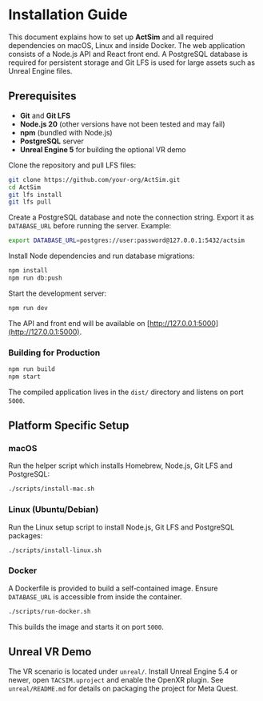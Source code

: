 # Installation Guide

This document explains how to set up **ActSim** and all required dependencies on macOS, Linux and inside Docker. The web application consists of a Node.js API and React front end. A PostgreSQL database is required for persistent storage and Git LFS is used for large assets such as Unreal Engine files.

## Prerequisites

- **Git** and **Git LFS**
- **Node.js 20** (other versions have not been tested and may fail)
- **npm** (bundled with Node.js)
- **PostgreSQL** server
- **Unreal Engine 5** for building the optional VR demo

Clone the repository and pull LFS files:

```bash
git clone https://github.com/your-org/ActSim.git
cd ActSim
git lfs install
git lfs pull
```

Create a PostgreSQL database and note the connection string. Export it as `DATABASE_URL` before running the server. Example:

```bash
export DATABASE_URL=postgres://user:password@127.0.0.1:5432/actsim
```

Install Node dependencies and run database migrations:

```bash
npm install
npm run db:push
```

Start the development server:

```bash
npm run dev
```

The API and front end will be available on [http://127.0.0.1:5000](http://127.0.0.1:5000).

### Building for Production

```bash
npm run build
npm start
```

The compiled application lives in the `dist/` directory and listens on port `5000`.

## Platform Specific Setup

### macOS
Run the helper script which installs Homebrew, Node.js, Git LFS and PostgreSQL:

```bash
./scripts/install-mac.sh
```

### Linux (Ubuntu/Debian)
Run the Linux setup script to install Node.js, Git LFS and PostgreSQL packages:

```bash
./scripts/install-linux.sh
```

### Docker
A Dockerfile is provided to build a self‑contained image. Ensure `DATABASE_URL` is accessible from inside the container.

```bash
./scripts/run-docker.sh
```

This builds the image and starts it on port `5000`.

## Unreal VR Demo
The VR scenario is located under `unreal/`. Install Unreal Engine 5.4 or newer, open `TACSIM.uproject` and enable the OpenXR plugin. See `unreal/README.md` for details on packaging the project for Meta Quest.
